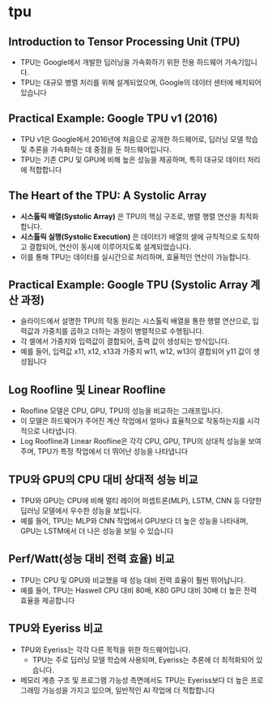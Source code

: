 # tpu

## Introduction to Tensor Processing Unit (TPU)
* TPU는 Google에서 개발한 딥러닝을 가속화하기 위한 전용 하드웨어 가속기입니다.
* TPU는 대규모 병렬 처리를 위해 설계되었으며, Google의 데이터 센터에 배치되어 있습니다

## Practical Example: Google TPU v1 (2016)
* TPU v1은 Google에서 2016년에 처음으로 공개한 하드웨어로, 딥러닝 모델 학습 및 추론을 가속화하는 데 중점을 둔 하드웨어입니다.
* TPU는 기존 CPU 및 GPU에 비해 높은 성능을 제공하며, 특히 대규모 데이터 처리에 적합합니다

## The Heart of the TPU: A Systolic Array
* **시스톨릭 배열(Systolic Array)** 은 TPU의 핵심 구조로, 병렬 행렬 연산을 최적화합니다.
* **시스톨릭 실행(Systolic Execution)** 은 데이터가 배열의 셀에 규칙적으로 도착하고 결합되어, 연산이 동시에 이루어지도록 설계되었습니다.
* 이를 통해 TPU는 데이터를 실시간으로 처리하며, 효율적인 연산이 가능합니다.

## Practical Example: Google TPU (Systolic Array 계산 과정)
* 슬라이드에서 설명한 TPU의 작동 원리는 시스톨릭 배열을 통한 행렬 연산으로, 입력값과 가중치를 곱하고 더하는 과정이 병렬적으로 수행됩니다.
* 각 셀에서 가중치와 입력값이 결합되어, 출력 값이 생성되는 방식입니다.
* 예를 들어, 입력값 x11, x12, x13과 가중치 w11, w12, w13이 결합되어 y11 값이 생성됩니다

## Log Roofline 및 Linear Roofline
* Roofline 모델은 CPU, GPU, TPU의 성능을 비교하는 그래프입니다.
* 이 모델은 하드웨어가 주어진 계산 작업에서 얼마나 효율적으로 작동하는지를 시각적으로 나타냅니다.
* Log Roofline과 Linear Roofline은 각각 CPU, GPU, TPU의 상대적 성능을 보여주며, TPU가 특정 작업에서 더 뛰어난 성능을 나타냅니다

## TPU와 GPU의 CPU 대비 상대적 성능 비교
* TPU와 GPU는 CPU에 비해 멀티 레이어 퍼셉트론(MLP), LSTM, CNN 등 다양한 딥러닝 모델에서 우수한 성능을 보입니다.
* 예를 들어, TPU는 MLP와 CNN 작업에서 GPU보다 더 높은 성능을 나타내며, GPU는 LSTM에서 더 나은 성능을 보일 수 있습니다

## Perf/Watt(성능 대비 전력 효율) 비교
* TPU는 CPU 및 GPU와 비교했을 때 성능 대비 전력 효율이 훨씬 뛰어납니다.
* 예를 들어, TPU는 Haswell CPU 대비 80배, K80 GPU 대비 30배 더 높은 전력 효율을 제공합니다

## TPU와 Eyeriss 비교
* TPU와 Eyeriss는 각각 다른 목적을 위한 하드웨어입니다.
  * TPU는 주로 딥러닝 모델 학습에 사용되며, Eyeriss는 추론에 더 최적화되어 있습니다.
* 메모리 계층 구조 및 프로그램 가능성 측면에서도 TPU는 Eyeriss보다 더 높은 프로그래밍 가능성을 가지고 있으며, 일반적인 AI 작업에 더 적합합니다
